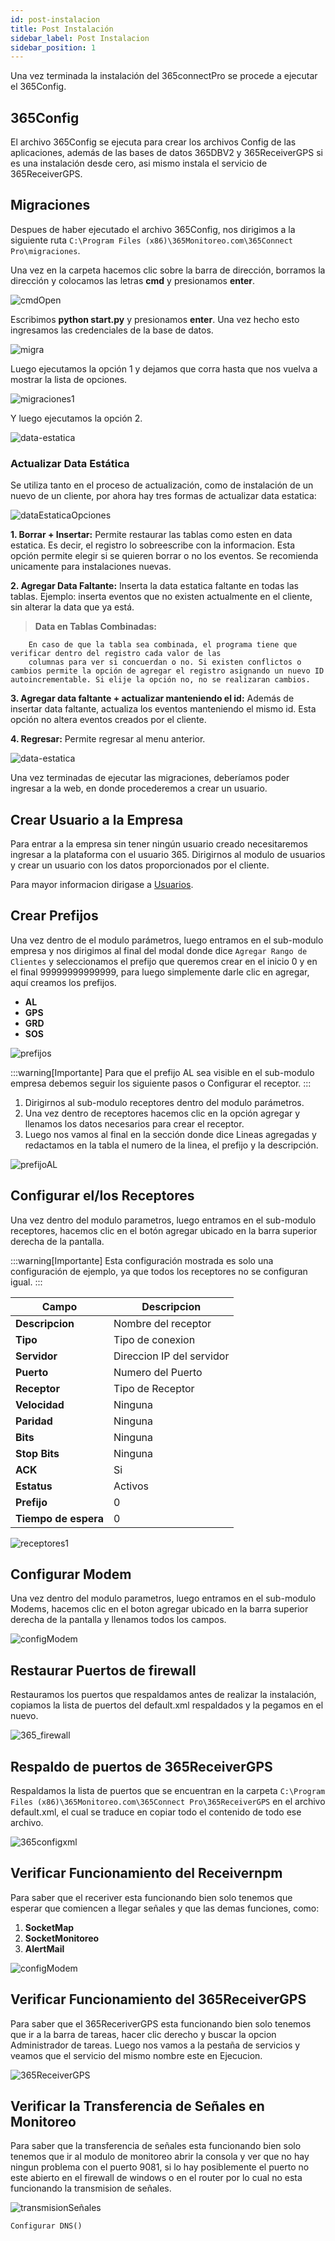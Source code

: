 ```yaml
---
id: post-instalacion
title: Post Instalación
sidebar_label: Post Instalacion
sidebar_position: 1
---
```


Una vez terminada la instalación del 365connectPro se procede a ejecutar el 365Config.

## 365Config

El archivo 365Config se ejecuta para crear los archivos Config de las aplicaciones, además de las bases de datos 365DBV2 y 365ReceiverGPS si es una instalación desde cero, asi mismo instala el servicio de 365ReceiverGPS.

## Migraciones

Despues de haber ejecutado el archivo 365Config, nos dirigimos a la siguiente ruta `C:\Program Files (x86)\365Monitoreo.com\365Connect Pro\migraciones`.

Una vez en la carpeta hacemos clic sobre la barra de dirección, borramos la dirección y colocamos las letras **cmd** y presionamos **enter**.

![cmdOpen](./img/post_install/cmdOpen.png "cmdOpen")

Escribimos **python start.py** y presionamos **enter**. Una vez hecho esto ingresamos las credenciales de la base de datos.

![migra](./img/Update/migra.png "migra")

Luego ejecutamos la opción 1 y dejamos que corra hasta que nos vuelva a mostrar la lista de opciones.

![migraciones1](./img/post_install/migraciones1.jpg "migraciones1")

Y luego ejecutamos la opción 2.

![data-estatica](./img/post_install/dataCompare.png "data-estatica")

### Actualizar Data Estática

Se utiliza tanto en el proceso de actualización, como de instalación de un nuevo de un cliente, por ahora hay tres formas de actualizar data estatica:

![dataEstaticaOpciones](./img/post_install/dataEstaticaOpciones.png "dataEstaticaOpciones")

**1. Borrar + Insertar:**
Permite restaurar las tablas como esten en data estatica. Es decir, el registro lo sobreescribe con la informacion.
Esta opción permite elegir si se quieren borrar o no los eventos. Se recomienda unicamente para instalaciones nuevas.

**2. Agregar Data Faltante:**
Inserta la data estatica faltante en todas las tablas.
Ejemplo: inserta eventos que no existen actualmente en el cliente, sin alterar la data que ya está.

> **Data en Tablas Combinadas:**

    	En caso de que la tabla sea combinada, el programa tiene que verificar dentro del registro cada valor de las
    	columnas para ver si concuerdan o no. Si existen conflictos o cambios permite la opción de agregar el registro asignando un nuevo ID autoincrementable. Si elije la opción no, no se realizaran cambios.

**3. Agregar data faltante + actualizar manteniendo el id:**
Además de insertar data faltante, actualiza los eventos manteniendo el mismo id. Esta opción no altera eventos creados por el cliente.

**4. Regresar:**
Permite regresar al menu anterior.

![data-estatica](./img/post_install/data-estatica.jpg "data-estatica")

Una vez terminadas de ejecutar las migraciones, deberíamos poder ingresar a la web, en donde procederemos a crear un usuario.

## Crear Usuario a la Empresa

Para entrar a la empresa sin tener ningún usuario creado necesitaremos ingresar a la plataforma con el usuario 365. Dirigirnos al modulo de usuarios y crear un usuario con los datos proporcionados por el cliente.

Para mayor informacion dirigase a [Usuarios](../../manual-y-faq/365connectPro/usuarios.md).

## Crear Prefijos

Una vez dentro de el modulo parámetros, luego entramos en el sub-modulo empresa y nos dirigimos al final del modal donde dice `Agregar Rango de Clientes` y seleccionamos el prefijo que queremos crear en el inicio 0 y en el final 99999999999999, para luego simplemente darle clic en agregar, aquí creamos los prefijos.

- **AL**
- **GPS**
- **GRD**
- **SOS**

![prefijos](./img/post_install/Prefijos.png "prefijos")

:::warning[Importante]
Para que el prefijo AL sea visible en el sub-modulo empresa debemos seguir los siguiente pasos o Configurar el receptor.
:::

1. Dirigirnos al sub-modulo receptores dentro del modulo parámetros.
2. Una vez dentro de receptores hacemos clic en la opción agregar y llenamos los datos necesarios para crear el receptor.
3. Luego nos vamos al final en la sección donde dice Lineas agregadas y redactamos en la tabla el numero de la linea, el prefijo y la descripción.

![prefijoAL](./img/post_install/prefijoAL.png "prefijoAL")

## Configurar el/los Receptores

Una vez dentro del modulo parametros, luego entramos en el sub-modulo receptores, hacemos clic en el botón agregar ubicado en la barra superior derecha de la pantalla.

:::warning[Importante]
Esta configuración mostrada es solo una configuración de ejemplo, ya que todos los receptores no se configuran igual.
:::

| Campo                | Descripcion               |
| -------------------- | ------------------------- |
| **Descripcion**      | Nombre del receptor       |
| **Tipo**             | Tipo de conexion          |
| **Servidor**         | Direccion IP del servidor |
| **Puerto**           | Numero del Puerto         |
| **Receptor**         | Tipo de Receptor          |
| **Velocidad**        | Ninguna                   |
| **Paridad**          | Ninguna                   |
| **Bits**             | Ninguna                   |
| **Stop Bits**        | Ninguna                   |
| **ACK**              | Si                        |
| **Estatus**          | Activos                   |
| **Prefijo**          | 0                         |
| **Tiempo de espera** | 0                         |

![receptores1](./img/post_install/receptores1.png "receptores1")

## Configurar Modem

Una vez dentro del modulo parametros, luego entramos en el sub-modulo Modems, hacemos clic en el boton agregar ubicado en la barra superior derecha de la pantalla y llenamos todos los campos.

![configModem](./img/post_install/configModem.png "configModem")

## Restaurar Puertos de firewall

Restauramos los puertos que respaldamos antes de realizar la instalación, copiamos la lista de puertos del default.xml respaldados y la pegamos en el nuevo.

![365_firewall](./img/Update/365_firewall.png "365_firewall")

## Respaldo de puertos de 365ReceiverGPS

Respaldamos la lista de puertos que se encuentran en la carpeta `C:\Program Files (x86)\365Monitoreo.com\365Connect Pro\365ReceiverGPS` en el archivo default.xml, el cual se traduce en copiar todo el contenido de todo ese archivo.

![365configxml](./img/Update/configxml.png "365configxml")

## Verificar Funcionamiento del Receivernpm

Para saber que el receriver esta funcionando bien solo tenemos que esperar que comiencen a llegar señales y que las demas funciones, como:

1.  **SocketMap**
2.  **SocketMonitoreo**
3.  **AlertMail**

![configModem](./img/post_install/configReceiver.png "configModem")

## Verificar Funcionamiento del 365ReceiverGPS

Para saber que el 365ReceriverGPS esta funcionando bien solo tenemos que ir a la barra de tareas, hacer clic derecho y buscar la opcion Administrador de tareas. Luego nos vamos a la pestaña de servicios y veamos que el servicio del mismo nombre este en Ejecucion.

![365ReceiverGPS](./img/post_install/365ReceiverGPS.png "365ReceiverGPS")

## Verificar la Transferencia de Señales en Monitoreo

Para saber que la transferencia de señales esta funcionando bien solo tenemos que ir al modulo de monitoreo abrir la consola y ver que no hay ningun problema con el puerto 9081, si lo hay posiblemente el puerto no este abierto en el firewall de windows o en el router por lo cual no esta funcionando la transmision de señales.

![transmisionSeñales](./img/post_install/transmisionSeñales.png "transmisionSeñales")

    Configurar DNS()
